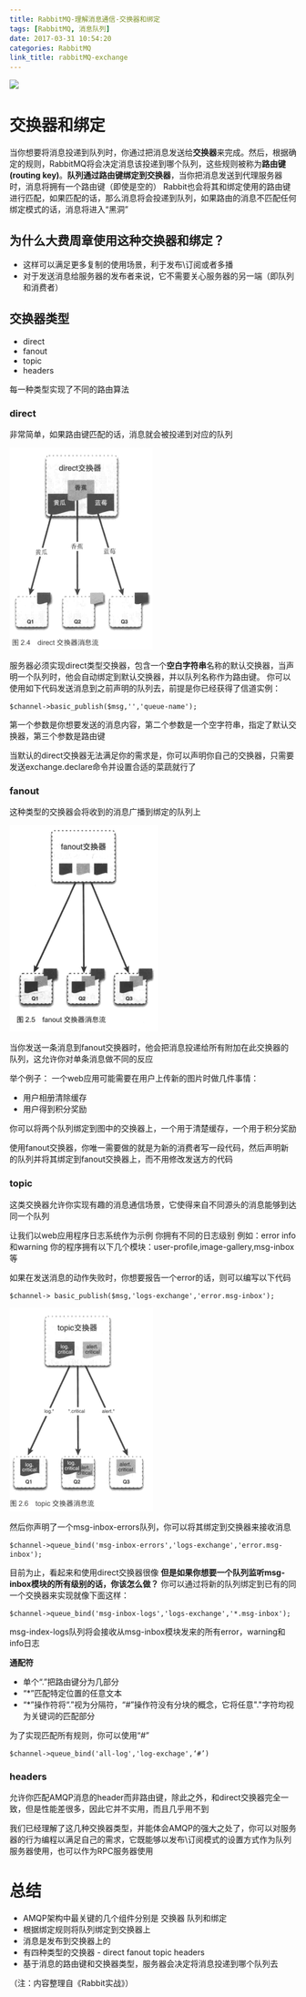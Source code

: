 ```yaml
---
title: RabbitMQ-理解消息通信-交换器和绑定
tags: [RabbitMQ, 消息队列]
date: 2017-03-31 10:54:20
categories: RabbitMQ
link_title: rabbitMQ-exchange
---
```

![](http://onxkn9cbz.bkt.clouddn.com/rabbitmq.png)

# 交换器和绑定

当你想要将消息投递到队列时，你通过把消息发送给**交换器**来完成。然后，根据确定的规则，RabbitMQ将会决定消息该投递到哪个队列，这些规则被称为**路由键(routing key)**。**队列通过路由键绑定到交换器**，当你把消息发送到代理服务器时，消息将拥有一个路由键（即使是空的）
Rabbit也会将其和绑定使用的路由键进行匹配，如果匹配的话，那么消息将会投递到队列，如果路由的消息不匹配任何绑定模式的话，消息将进入“黑洞”

<!--more-->

## 为什么大费周章使用这种交换器和绑定？
- 这样可以满足更多复制的使用场景，利于发布\订阅或者多播
- 对于发送消息给服务器的发布者来说，它不需要关心服务器的另一端（即队列和消费者）

## 交换器类型
- direct 
- fanout 
- topic 
- headers

每一种类型实现了不同的路由算法

### direct
非常简单，如果路由键匹配的话，消息就会被投递到对应的队列

![](rabbitMQ-exchange/01.png)

服务器必须实现direct类型交换器，包含一个**空白字符串**名称的默认交换器，当声明一个队列时，他会自动绑定到默认交换器，并以队列名称作为路由键。
你可以使用如下代码发送消息到之前声明的队列去，前提是你已经获得了信道实例：

    $channel->basic_publish($msg,'','queue-name');


第一个参数是你想要发送的消息内容，第二个参数是一个空字符串，指定了默认交换器，第三个参数是路由键

当默认的direct交换器无法满足你的需求是，你可以声明你自己的交换器，只需要发送exchange.declare命令并设置合适的菜蔬就行了

### fanout
这种类型的交换器会将收到的消息广播到绑定的队列上

![](rabbitMQ-exchange/02.png)

当你发送一条消息到fanout交换器时，他会把消息投递给所有附加在此交换器的队列，这允许你对单条消息做不同的反应

举个例子：
一个web应用可能需要在用户上传新的图片时做几件事情：
- 用户相册清除缓存
- 用户得到积分奖励

你可以将两个队列绑定到图中的交换器上，一个用于清楚缓存，一个用于积分奖励

使用fanout交换器，你唯一需要做的就是为新的消费者写一段代码，然后声明新的队列并将其绑定到fanout交换器上，而不用修改发送方的代码

### topic
这类交换器允许你实现有趣的消息通信场景，它使得来自不同源头的消息能够到达同一个队列

让我们以web应用程序日志系统作为示例
你拥有不同的日志级别 例如：error info 和warning
你的程序拥有以下几个模块：user-profile,image-gallery,msg-inbox等

如果在发送消息的动作失败时，你想要报告一个error的话，则可以编写以下代码

    $channel-> basic_publish($msg,'logs-exchange','error.msg-inbox');

![](rabbitMQ-exchange/03.png)

然后你声明了一个msg-inbox-errors队列，你可以将其绑定到交换器来接收消息

    $channel->queue_bind('msg-inbox-errors','logs-exchange','error.msg-inbox');
    
目前为止，看起来和使用direct交换器很像
**但是如果你想要一个队列监听msg-inbox模块的所有级别的话，你该怎么做？**
你可以通过将新的队列绑定到已有的同一个交换器来实现就像下面这样：

    $channel->queue_bind('msg-inbox-logs','logs-exchange','*.msg-inbox');
    
msg-index-logs队列将会接收从msg-inbox模块发来的所有error，warning和info日志

**通配符**
- 单个“.”把路由键分为几部分
- “*”匹配特定位置的任意文本
- “*”操作符将“.”视为分隔符，“#”操作符没有分块的概念，它将任意"."字符均视为关键词的匹配部分

为了实现匹配所有规则，你可以使用“#”

    $channel->queue_bind('all-log','log-exchage',‘#’)


### headers
允许你匹配AMQP消息的header而非路由键，除此之外，和direct交换器完全一致，但是性能差很多，因此它并不实用，而且几乎用不到

我们已经理解了这几种交换器类型，并能体会AMQP的强大之处了，你可以对服务器的行为编程以满足自己的需求，它既能够以发布\订阅模式的设置方式作为队列服务器使用，也可以作为RPC服务器使用

# 总结
- AMQP架构中最关键的几个组件分别是 交换器 队列和绑定
- 根据绑定规则将队列绑定到交换器上
- 消息是发布到交换器上的
- 有四种类型的交换器 - direct fanout topic  headers
- 基于消息的路由键和交换器类型，服务器会决定将消息投递到哪个队列去

（注：内容整理自《Rabbit实战》）
